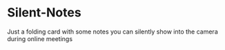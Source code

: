 # Silent-Notes
Just a folding card with some notes you can silently show into the camera during online meetings
